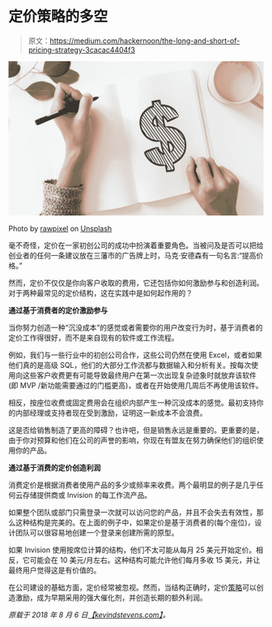 # 定价策略的多空

> 原文：<https://medium.com/hackernoon/the-long-and-short-of-pricing-strategy-3cacac4404f3>

![](img/77775b8c8cb651aaa3edc85c241c7544.png)

Photo by [rawpixel](https://unsplash.com/photos/yw7mV9JeND4?utm_source=unsplash&utm_medium=referral&utm_content=creditCopyText) on [Unsplash](https://unsplash.com/search/photos/sales?utm_source=unsplash&utm_medium=referral&utm_content=creditCopyText)

毫不奇怪，定价在一家初创公司的成功中扮演着重要角色。当被问及是否可以把给创业者的任何一条建议放在三藩市的广告牌上时，马克·安德森有一句名言:“提高价格。”

然而，定价不仅仅是你向客户收取的费用，它还包括你如何激励参与和创造利润。对于两种最常见的定价结构，这在实践中是如何起作用的？

**通过基于消费者的定价激励参与**

当你努力创造一种“沉没成本”的感觉或者需要你的用户改变行为时，基于消费者的定价工作得很好，而不是来自现有的软件或工作流程。

例如，我们与一些行业中的初创公司合作，这些公司仍然在使用 Excel，或者如果他们真的是高级 SQL，他们的大部分工作流都与数据输入和分析有关。按每次使用向这些客户收费更有可能导致最终用户在第一次出现复杂迹象时就放弃该软件(即 MVP /新功能需要通过的门槛更高)，或者在开始使用几周后不再使用该软件。

相反，按座位收费或固定费用会在组织内部产生一种沉没成本的感觉。最初支持你的内部经理或支持者现在受到激励，证明这一新成本不会浪费。

这是否给销售制造了更高的障碍？也许吧，但是销售永远是重要的。更重要的是，由于你对预算和他们在公司的声誉的影响，你现在有盟友在努力确保他们的组织使用你的产品。

**通过基于消费的定价创造利润**

消费定价是根据消费者使用产品的多少或频率来收费。两个最明显的例子是几乎任何云存储提供商或 Invision 的每工作流产品。

如果整个团队或部门只需登录一次就可以访问您的产品，并且不会失去有效性，那么这种结构是完美的。在上面的例子中，如果定价是基于消费者的(每个座位)，设计团队可以很容易地创建一个登录来创建所需的原型。

如果 Invision 使用按席位计算的结构，他们不太可能从每月 25 美元开始定价。相反，它可能会在 10 美元/月左右。这种结构可能允许他们每月多收 15 美元，并让最终用户觉得这是有价值的。

在公司建设的基础方面，定价经常被忽视。然而，当结构正确时，定价[策略](https://hackernoon.com/tagged/strategy)可以创造激励，成为早期采用的强大催化剂，并创造长期的额外利润。

*原载于 2018 年 8 月 6 日*[*【kevindstevens.com】*](http://kevindstevens.com/2018/08/the-long-and-short-of-pricing-strategy/)*。*